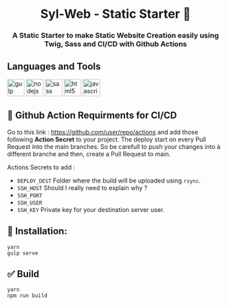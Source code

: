 <h1 align="center">Syl-Web - Static Starter 🚀</h1>
<h3 align="center">A Static Starter to make Static Website Creation easily using Twig, Sass and CI/CD with Github Actions</h3>

## Languages and Tools
<img src="https://api.hephe.net/icons/gulp-brands.svg" alt="gulp" width="40" height="40"> <img src="https://api.hephe.net/icons/node-js-brands.svg" alt="nodejs" width="40" height="40"> <img src="https://api.hephe.net/icons/sass-brands.svg" alt="sass" width="40" height="40"/> <img src="https://api.hephe.net/icons/html5-brands.svg" alt="html5" width="40" height="40"> <img src="https://api.hephe.net/icons/js-square-brands.svg" alt="javascript" width="40" height="40">

## 🚀 Github Action Requirments for CI/CD
Go to this link : https://github.com/user/repo/actions and add those following <strong>Action Secret</strong> to your project.
The deploy start on every Pull Request into the main branches. So be carefull to push your changes into à different branche and then, create a Pull Request to main.

Actions Secrets to add :
- `DEPLOY_DEST` Folder where the build will be uploaded using `rsync`.
- `SSH_HOST` Should I really need to explain why ?
- `SSH_PORT`
- `SSH_USER`
- `SSH_KEY` Private key for your destination server user.

## 🔽 Installation:
  ```shell
  yarn
  gulp serve
  ```

## ✅ Build
  ```shell
  yarn
  npm run build
  ```
